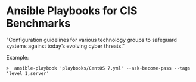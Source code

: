 # Ansible Playbooks for CIS Benchmarks

"Configuration guidelines for various technology groups to safeguard systems against today’s evolving cyber threats."

Example:

```
>  ansible-playbook 'playbooks/CentOS 7.yml' --ask-become-pass --tags 'level 1,server'
```